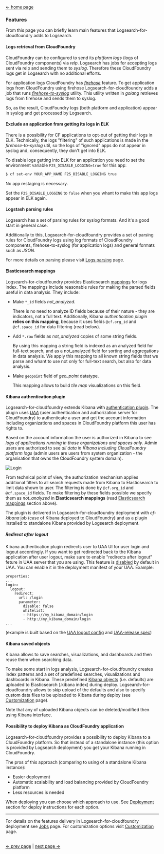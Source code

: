 [<- home page](../README.md)
### Features

From this page you can briefly learn main features that Logsearch-for-cloudfoundry adds to Logsearch.

#### Logs retrieval from CloudFoundry

CloudFoundry can be configured to send its _platform logs_ (logs of CloudFoundry components) via _relp_. Logsearch has jobs for accepting logs sent via relp and sending them to _syslog_. Therefore these CloudFoundry logs get in Logsearch with no additional efforts.

For application logs CloudFoundry has [_firehose_](https://github.com/cloudfoundry/firehose-plugin) feature. To get application logs from CloudFoundry using firehose Logsearch-for-cloudfoundry adds a job that runs [_firehose-to-syslog_](https://github.com/cloudfoundry-community/firehose-to-syslog/) utility. This utility written in _golang_ retrieves logs from firehose and sends them to syslog.

So, as the result, CloudFoundry logs (both platform and application) appear in syslog and get processed by Logsearch.

#### Exclude an application from getting its logs in ELK

There is a possibility for CF applications to opt-out of getting their logs in ELK. Technically, the logs "filtering" of such applications is made in the _firehose-to-syslog_ util, so the logs of "ignored" apps do not appear in syslog and, consequently, they don't get into ELK.

To disable logs getting into ELK for an application you need to set the environment variable `F2S_DISABLE_LOGGING=true` for this app:
```sh
$ cf set-env YOUR_APP_NAME F2S_DISABLE_LOGGING true
```
No app restaging is necessary.

Set the `F2S_DISABLE_LOGGING` to `false` when you whant to make this app logs appear in ELK again.

#### Logstash parsing rules

Logsearch has a set of parsing rules for syslog formats. And it's a good start in general case.

Additionally to this, Logsearch-for-cloudfoundry provides a set of parsing rules for CloudFoundry logs using log formats of CloudFoundry components, firehose-to-syslog (for application logs) and general formats such as _JSON_.

For more details on parsing please visit [Logs parsing](logs-parsing.md) page.

#### Elasticsearch mappings

Logsearch-for-cloudfoundry provides Elasticsearch [mappings](../src/logsearch-config/src/es-mappings) for logs index. The mappings include reasonable rules for making the parsed fields useful in data analysis. They include:

* Make `*_id` fields *not_analyzed*. 

  There is no need to analyze ID fields because of their nature - they are indicators, not a full text. Additionally, Kibana *authentication plugin* __relies on this mapping__, because it uses fields `@cf.org_id` and `@cf.space_id` for data filtering (read below).

* Add `*.raw` fields as *not_analyzed* copies of some string fields. 

  By using this mapping a string field is indexed as an analyzed field for full-text search, and as a not_analyzed field for sorting and aggregations in data analysis. We apply this mapping to all known string fields that we parse and whant to use not only for full-text search, but also for data analysis.

* Make `geopoint` field of *geo_point* datatype.

  This mapping allows to build *tile map* visualizations on this field.

#### Kibana authentication plugin

Logsearch-for-cloudfoundry extends Kibana with [authentication plugin](../src/kibana-cf_authentication). The plugin uses [_UAA_](https://github.com/cloudfoundry/uaa) (user authentication and authorization server for CloudFoundry) to authenticate a user and get the account information including organizations and spaces in CloudFoundry platform this user has rights to. 

Based on the account information the user is authorized in Kibana to see *logs of applications running in those organizations and spaces only*. Admin users are authorized to see *all data in Kibana including CloudFoundry platform logs* (admin users are users from system organization - the organisation that owns the CloudFoundry system domain).

![Login](img/login.png)

From technical point of view, the authorization mechanism applies additional filters to all search requests made from Kibana to Elasticsearch to limit data shown to user. The filtering is done by `@cf.org_id` and `@cf.space_id` fields. To make filtering by these fields possible we specify them as *not_analyzed* in **Elasticsearch mappings** (read [Elasticsearch mappings](#elasticsearch-mappings) section above).

The plugin is delivered in Logsearch-for-cloudfoundry deployment with _cf-kibana_ job (case of Kibana deployed to CloudFoundry) and as a plugin installed to standalone Kibana provided by Logsearch deployment.

##### Redirect after logout
Kibana authentication plugin redirects user to UAA UI for user login and logout accordingly. If you want to get redirected back to the Kibana application after user logout, make sure to enable "redirects after logout" feture in UAA server that you are using. This feature is [disabled](https://github.com/cloudfoundry/uaa/blob/3.9.3/uaa/src/main/webapp/WEB-INF/spring-servlet.xml#L440) by default in UAA. You can enable it in the deployment manifest of your UAA. Example:
```
properties:
...
login:
  logout:
    redirect:
      url: /login
      parameter:
        disable: false
        whitelist:
        - https://my_kibana_domain/login
        - http://my_kibana_domain/login
...
```
(example is built based on the [UAA logout config](https://github.com/cloudfoundry/uaa/blob/3.9.3/uaa/src/main/resources/login.yml#L38-L45) and [UAA-release spec](https://github.com/cloudfoundry/uaa-release/blob/v24/jobs/uaa/spec#L190-L199))

#### Kibana saved objects

Kibana allows to save searches, visualizations, and dashboards and then reuse them when searching data. 

To make some start in logs analysis, Logsearch-for-cloudfoundry creates index patterns and a set of predefined searches, visualizations and dashboards in Kibana. These predefined [Kibana objects](../jobs/upload-kibana-objects/templates/kibana-objects) (i.e. defaults) are uploaded to Elasticsearch (.kibana index) during deploy. Logsearch-for-cloudfoundry allows to skip upload of the defaults and also to specify custom data files to be uploaded to Kibana during deploy (see [Customization](customization.md) page).

Note that any of uploaded Kibana objects can be deleted/modified then using Kibana interface.

#### Possibility to deploy Kibana as CloudFoundry application

Logsearch-for-cloudfoundry provides a possibility to deploy Kibana to a CloudFoundry platform. So that instead of a standalone instance (this option is provided by Logsearch deployment) you get your Kibana running in CloudFoundry.

The pros of this approach (comparing to using of a standalone Kibana instance):

* Easier deployment
* Automatic scalability and load balancing provided by CloudFoundry platform
* Less resources is needed

When deploying you can choose which approach to use. See [Deployment](deployment.md) section for deploy instructions for each option.

---
For details on the features delivery in Logsearch-for-cloudfoundry deployment see [Jobs](jobs.md) page. For customization options visit [Customization](customization.md) page.

</br>[<- prev page](intro.md) | [next page ->](jobs.md)
